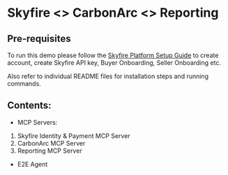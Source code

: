 # Skyfire <> CarbonArc <> Reporting

## Pre-requisites
To run this demo please follow the [Skyfire Platform Setup Guide](https://docs.google.com/document/d/1y0Z-Kf7JAue-N2aJR_AROtuXmoFqYNZQohczDLynwBo/edit?usp=sharing) to create account, create Skyfire API key, Buyer Onboarding, Seller Onboarding etc.

Also refer to individual README files for installation steps and running commands.

## Contents: 

- MCP Servers:

1. Skyfire Identity & Payment MCP Server
2. CarbonArc MCP Server
3. Reporting MCP Server

- E2E Agent